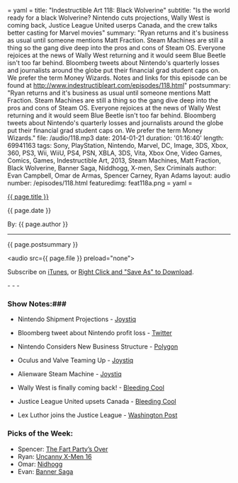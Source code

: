 = yaml =
title: "Indestructible Art 118: Black Wolverine"
subtitle: "Is the world ready for a black Wolverine? Nintendo cuts projections, Wally West is coming back, Justice League United userps Canada, and the crew talks better casting for Marvel movies"
summary: "Ryan returns and it's business as usual until someone mentions Matt Fraction. Steam Machines are still a thing so the gang dive deep into the pros and cons of Steam OS. Everyone rejoices at the news of Wally West  returning and it would seem Blue Beetle isn't too far behind. Bloomberg tweets about Nintendo's quarterly losses and journalists around the globe put their financial grad student caps on. We prefer the term Money Wizards. Notes and links for this episode can be found at http://www.indestructibleart.com/episodes/118.html"
postsummary: "Ryan returns and it's business as usual until someone mentions Matt Fraction. Steam Machines are still a thing so the gang dive deep into the pros and cons of Steam OS. Everyone rejoices at the news of Wally West  returning and it would seem Blue Beetle isn't too far behind. Bloomberg tweets about Nintendo's quarterly losses and journalists around the globe put their financial grad student caps on. We prefer the term Money Wizards."
file: /audio/118.mp3
date: 2014-01-21
duration: '01:16:40'
length: 69941163
tags: Sony, PlayStation, Nintendo, Marvel, DC, Image, 3DS, Xbox, 360, PS3, Wii, WiiU, PS4, PSN, XBLA, 3DS, Vita, Xbox One, Video Games, Comics, Games, Indestructible Art, 2013, Steam Machines, Matt Fraction, Black Wolverine, Banner Saga, Niddhogg, X-men, Sex Criminals
author: Evan Campbell, Omar de Armas, Spencer Carney, Ryan Adams
layout: audio
number: /episodes/118.html
featuredimg: feat118a.png
= yaml =

<a href="{{ page.url }}" class='postTitleLink'><p class='postTitle'>{{ page.title }}</p></a>
<p class='postPublished'>{{ page.date }}</p>
<p class='postAuthor'>By: {{ page.author }}</p>
<hr>

<p class='podcastSummary'>{{ page.postsummary }}</p>

<audio src={{ page.file }} preload="none"></audio>
<p class='subLinks'>Subscribe on <a href='http://bit.ly/iapodcast'>iTunes</a>, or <a href={{ page.file }}>Right Click and "Save As" to Download</a>.</p>
- - -

### Show Notes:###
* Nintendo Shipment Projections - [Joystiq](http://www.joystiq.com/2014/01/17/nintendo-revises-forecasts-projects-2-8m-wii-u-shipments-for-fi/)

* Bloomberg tweet about Nintendo profit loss - [Twitter](https://twitter.com/BloombergNews/status/424066327113125888)

* Nintendo Considers New Business Structure - [Polygon](http://www.polygon.com/2014/1/17/5319840/nintendo-considers-new-business-structure-in-wake-of-losses)

* Oculus and Valve Teaming Up - [Joystiq](http://www.joystiq.com/2014/01/17/valve-working-with-oculus-on-vr-no-plans-to-launch-in-house-rig/?ncid=rss_truncated)

* Alienware Steam Machine - [Joystiq](http://www.joystiq.com/2014/01/15/alienware-steam-machine-makes-contact-in-september/)

* Wally West is finally coming back! - [Bleeding Cool](http://www.bleedingcool.com/2014/01/14/wheres-wally-west-not-so-fast-flash-annual-3/)

* Justice League United upsets Canada - [Bleeding Cool](http://www.bleedingcool.com/2014/01/16/justice-league-united-0-makes-the-set-for-dc-comics-in-april-and-brings-along-adam-strange/)

* Lex Luthor joins the Justice League - [Washington Post](http://www.washingtonpost.com/national/in-dcs-justice-league-an-unlikely-leader/2014/01/17/96fe478a-7f3e-11e3-97d3-b9925ce2c57b_story.html)

### Picks of the Week: ###
* Spencer: [The Fart Party’s Over](http://narrative.ly/so-funny-it-hurts/the-fart-party-really-stinks/)
* Ryan: [Uncanny X-Men 16](http://marvel.com/comics/issue/48674/uncanny_x-men_2013_16)
* Omar: [Nidhogg](http://www.nidhogggame.com/)
* Evan: [Banner Saga](http://stoicstudio.com)
